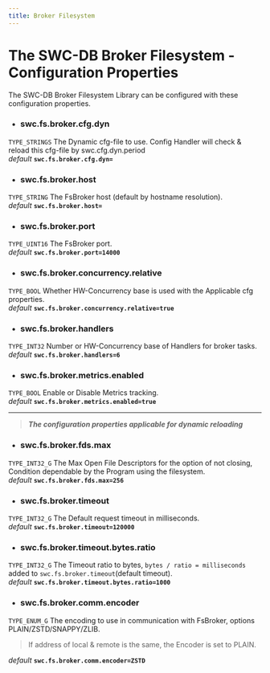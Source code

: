 ```yaml
---
title: Broker Filesystem
---
```




# The SWC-DB Broker Filesystem - Configuration Properties
The SWC-DB Broker Filesystem Library can be configured with these configuration properties.

* ### swc.fs.broker.cfg.dyn
```TYPE_STRINGS```
The Dynamic cfg-file to use. Config Handler will check & reload this cfg-file by swc.cfg.dyn.period \
_default_ **```swc.fs.broker.cfg.dyn=```**

* ### swc.fs.broker.host
```TYPE_STRING```
The FsBroker host (default by hostname resolution). \
_default_ **```swc.fs.broker.host=```**

* ### swc.fs.broker.port
```TYPE_UINT16```
The FsBroker port. \
_default_ **```swc.fs.broker.port=14000```**

* ### swc.fs.broker.concurrency.relative
```TYPE_BOOL```
Whether HW-Concurrency base is used with the Applicable cfg properties. \
_default_ **```swc.fs.broker.concurrency.relative=true```**

* ### swc.fs.broker.handlers
```TYPE_INT32```
Number or HW-Concurrency base of Handlers for broker tasks. \
_default_ **```swc.fs.broker.handlers=6```**

* ### swc.fs.broker.metrics.enabled
```TYPE_BOOL```
Enable or Disable Metrics tracking. \
_default_ **```swc.fs.broker.metrics.enabled=true```**


***

 > **_The configuration properties applicable for dynamic reloading_**

* ### swc.fs.broker.fds.max
```TYPE_INT32_G```
The Max Open File Descriptors for the option of not closing, Condition dependable by the Program using the filesystem. \
_default_ **```swc.fs.broker.fds.max=256```**

* ### swc.fs.broker.timeout
```TYPE_INT32_G```
The Default request timeout in milliseconds. \
_default_ **```swc.fs.broker.timeout=120000```**

* ### swc.fs.broker.timeout.bytes.ratio
```TYPE_INT32_G```
The Timeout ratio to bytes, ``` bytes / ratio = milliseconds ``` added to ```swc.fs.broker.timeout```(default timeout). \
_default_ **```swc.fs.broker.timeout.bytes.ratio=1000```**

* ### swc.fs.broker.comm.encoder
```TYPE_ENUM_G```
The encoding to use in communication with FsBroker, options PLAIN/ZSTD/SNAPPY/ZLIB.
> If address of local & remote is the same, the Encoder is set to PLAIN.

  _default_ **```swc.fs.broker.comm.encoder=ZSTD```**
